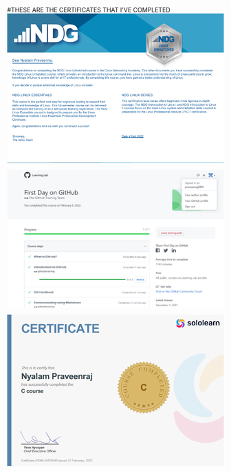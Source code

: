 #THESE ARE THE CERTIFICATES THAT I'VE COMPLETED
![NDG](https://github.com/praveenraj2001/M1_ProjectGoal_Util/blob/main/0_Certificates/NDG.png)

![GIT](https://github.com/praveenraj2001/M1_ProjectGoal_Util/blob/main/0_Certificates/Git_Cert.png)

![SOLO LEARN](https://github.com/praveenraj2001/M1_ProjectGoal_Util/blob/main/0_Certificates/Sololearn.png)